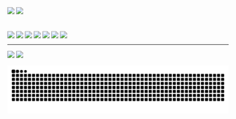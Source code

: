 
<div align="left">
    <img height="180em" src="https://github-readme-stats.vercel.app/api/top-langs/?username=Delgado-tech&layout=compact&langs_count=6&hide_border=true&custom_title=★ Linguagens no repositório&bg_color=0d1117&theme=dracula&text_color=9DACC1&title_color=9DACC1"/>
  
  <img height="180em" src="https://github-readme-stats.vercel.app/api?username=Delgado-tech&show_icons=true&theme=dracula&include_all_commits=true&count_private=true&bg_color=DEG,0d1117,0d1117,171a20,1f2329,272c33,30363d&hide_border=true&custom_title=♦︎ Status&text_color=9DACC1&title_color=00c647"/>
  
</div>
 <br>
<div style="display: inline_block"><br>
  <img align="center" name="phpIcon" src="https://cdn.jsdelivr.net/gh/devicons/devicon/icons/php/php-plain.svg" width="4%" margin="3%"/>
  <img align="center" name="mysqlIcon" src="https://cdn.jsdelivr.net/gh/devicons/devicon/icons/mysql/mysql-original.svg" width="3%"/>
  <img align="center" name="html5Icon" src="https://cdn.jsdelivr.net/gh/devicons/devicon/icons/html5/html5-plain.svg" width="3%" />
  <img align="center" name="css3Icon" src="https://cdn.jsdelivr.net/gh/devicons/devicon/icons/css3/css3-plain.svg" width="3%" />
  <img align="center" name="jsIcon" src="https://cdn.jsdelivr.net/gh/devicons/devicon/icons/javascript/javascript-plain.svg" width="3%" />
  <img align="center" name="csharpIcon" src="https://cdn.jsdelivr.net/gh/devicons/devicon/icons/csharp/csharp-original.svg" width="3%"/>
  <img align="center" name="unityIcon" src="https://cdn.jsdelivr.net/gh/devicons/devicon/icons/unity/unity-original.svg" width="3%"/>
</div>
  
  ---
  
  <a href = "mailto:leonardo.delgadosp2014@gmail.com"><img src="https://img.shields.io/badge/-Gmail-%23333?style=for-the-badge&logo=gmail&logoColor=white" target="_blank"></a>
  <a href="https://www.linkedin.com/in/leonardo-delgado-1808891b7" target="_blank"><img src="https://img.shields.io/badge/-LinkedIn-%230077B5?style=for-the-badge&logo=linkedin&logoColor=white" target="_blank"></a> 
  
<div>  
  
  ![Snake animation](https://github.com/Delgado-tech/Delgado-tech/blob/output/github-contribution-grid-snake.svg)
 
</div>
